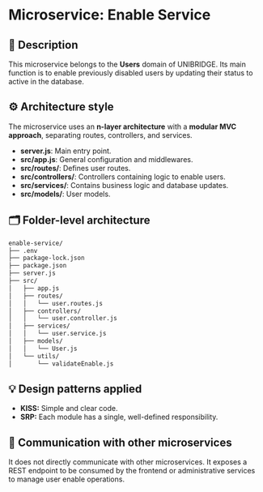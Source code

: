 # Microservice: Enable Service

## 🧩 Description

This microservice belongs to the **Users** domain of UNIBRIDGE. Its main function is to enable previously disabled users by updating their status to active in the database.

## ⚙️ Architecture style

The microservice uses an **n-layer architecture** with a **modular MVC approach**, separating routes, controllers, and services.

- **server.js**: Main entry point.
- **src/app.js**: General configuration and middlewares.
- **src/routes/**: Defines user routes.
- **src/controllers/**: Controllers containing logic to enable users.
- **src/services/**: Contains business logic and database updates.
- **src/models/**: User models.

## 🗂️ Folder-level architecture

```markdown
enable-service/
├── .env
├── package-lock.json
├── package.json
├── server.js
├── src/
│   ├── app.js
│   ├── routes/
│   │   └── user.routes.js
│   ├── controllers/
│   │   └── user.controller.js
│   ├── services/
│   │   └── user.service.js
│   ├── models/
│   │   └── User.js
│   └── utils/
│       └── validateEnable.js
```

## 💡 Design patterns applied

- **KISS:** Simple and clear code.
- **SRP:** Each module has a single, well-defined responsibility.

## 🔗 Communication with other microservices

It does not directly communicate with other microservices. It exposes a REST endpoint to be consumed by the frontend or administrative services to manage user enable operations.
